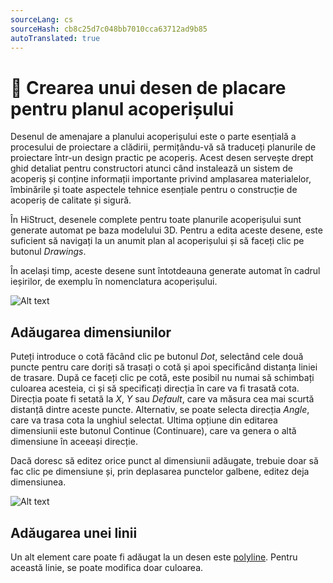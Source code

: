```yaml
---
sourceLang: cs
sourceHash: cb8c25d7c048bb7010cca63712ad9b85
autoTranslated: true
---
```


# 📏 Crearea unui desen de placare pentru planul acoperișului

Desenul de amenajare a planului acoperișului este o parte esențială a procesului de proiectare a clădirii, permițându-vă să traduceți planurile de proiectare într-un design practic pe acoperiș. Acest desen servește drept ghid detaliat pentru constructori atunci când instalează un sistem de acoperiș și conține informații importante privind amplasarea materialelor, îmbinările și toate aspectele tehnice esențiale pentru o construcție de acoperiș de calitate și sigură.

În HiStruct, desenele complete pentru toate planurile acoperișului sunt generate automat pe baza modelului 3D. Pentru a edita aceste desene, este suficient să navigați la un anumit plan al acoperișului și să faceți clic pe butonul *Drawings*.

În același timp, aceste desene sunt întotdeauna generate automat în cadrul ieșirilor, de exemplu în nomenclatura acoperișului.


![Alt text](img/drawingsRoofTilling.png)

## Adăugarea dimensiunilor

Puteți introduce o cotă făcând clic pe butonul *Dot*, selectând cele două puncte pentru care doriți să trasați o cotă și apoi specificând distanța liniei de trasare. După ce faceți clic pe cotă, este posibil nu numai să schimbați culoarea acesteia, ci și să specificați direcția în care va fi trasată cota. Direcția poate fi setată la *X*, *Y* sau *Default*, care va măsura cea mai scurtă distanță dintre aceste puncte. Alternativ, se poate selecta direcția *Angle*, care va trasa cota la unghiul selectat. Ultima opțiune din editarea dimensiunii este butonul Continue (Continuare), care va genera o altă dimensiune în aceeași direcție.

Dacă doresc să editez orice punct al dimensiunii adăugate, trebuie doar să fac clic pe dimensiune și, prin deplasarea punctelor galbene, editez deja dimensiunea.

![Alt text](img/drawingsDimensionsProperties.png)

## Adăugarea unei linii

Un alt element care poate fi adăugat la un desen este [polyline](../instructor-roofs/insertPolyline.md). Pentru această linie, se poate modifica doar culoarea.


